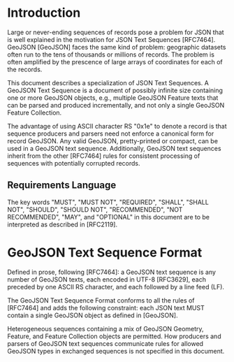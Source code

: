 # Introduction

Large or never-ending sequences of records pose a problem for JSON that
is well explained in the motivation for JSON Text Sequences [RFC7464].
GeoJSON [GeoJSON] faces the same kind of problem: geographic datasets
often run to the tens of thousands or millions of records. The problem
is often amplified by the prescence of large arrays of coordinates for
each of the records.

This document describes a specialization of JSON Text Sequences.
A GeoJSON Text Sequence is a document of possibly infinite size
containing one or more GeoJSON objects, e.g., multiple GeoJSON Feature
texts that can be parsed and produced incrementally, and not only
a single GeoJSON Feature Collection.

The advantage of using ASCII character RS "0x1e" to denote a record is
that sequence producers and parsers need not enforce a canonical form
for record GeoJSON. Any valid GeoJSON, pretty-printed or compact, can be
used in a GeoJSON text sequence. Additionally, GeoJSON text sequences
inherit from the other [RFC7464] rules for consistent processing of
sequences with potentially corrupted records.

## Requirements Language

The key words "MUST", "MUST NOT", "REQUIRED", "SHALL", "SHALL NOT",
"SHOULD", "SHOULD NOT", "RECOMMENDED", "NOT RECOMMENDED", "MAY", and
"OPTIONAL" in this document are to be interpreted as described in
[RFC2119].

# GeoJSON Text Sequence Format

Defined in prose, following [RFC7464]: a GeoJSON text sequence is any
number of GeoJSON texts, each encoded in UTF-8 [RFC3629], each preceded
by one ASCII RS character, and each followed by a line feed (LF).

The GeoJSON Text Sequence Format conforms to all the rules of [RFC7464]
and adds the following constraint: each JSON text MUST contain a single
GeoJSON object as defined in [GeoJSON].

Heterogeneous sequences containing a mix of GeoJSON Geometry, Feature,
and Feature Collection objects are permitted. How producers and parsers
of GeoJSON text sequences communicate rules for allowed GeoJSON types
in exchanged sequences is not specified in this document.

